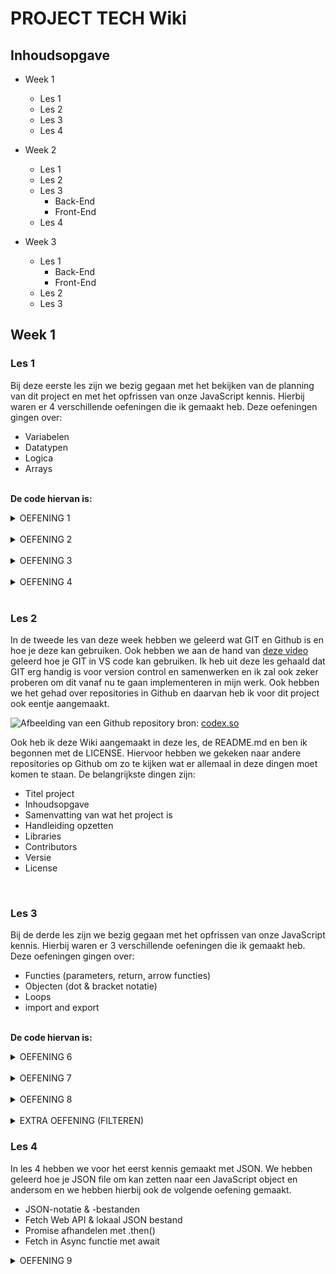 # PROJECT TECH Wiki

## Inhoudsopgave

* Week 1
  * Les 1
  * Les 2
  * Les 3
  * Les 4

* Week 2
  * Les 1
  * Les 2
  * Les 3
    * Back-End
    * Front-End
  * Les 4

* Week 3
  * Les 1
    * Back-End
    * Front-End
  * Les 2
  * Les 3<br>



## Week 1

### Les 1

Bij deze eerste les zijn we bezig gegaan met het bekijken van de planning van dit project en met het opfrissen van onze JavaScript kennis. 
Hierbij waren er 4 verschillende oefeningen die ik gemaakt heb. Deze oefeningen gingen over:

* Variabelen
* Datatypen
* Logica
* Arrays

<br> **De code hiervan is:**

<details>

<summary>OEFENING 1</summary><br>

```javascript

/* Met de toetscombinatie [CMD] + [/] kun je '//' voor de regel weghalen en terugplaatsen */

/* OPDRACHT 1 Optellen en vergelijken */

// Maak twee variabelen 'getal1' en 'getal2' en wijs er numerieke waarden aan toe.
// Voeg ze samen en sla het resultaat op in een nieuwe variabele 'som'.
// Controleer vervolgens of 'getal1' en 'getal2' aan elkaar gelijk zijn en sla het resultaat op in een variabele 'gelijk'.

let getal1 = 10;
let getal2 = 20;

let som = getal1 + getal2;

console.log(som);

let gelijk = getal1 == getal2;

console.log(gelijk);


/* Opdracht 2 String concatenatie */ 

// Maak drie variabelen 'voornaam', 'tussenvoegsel' en 'achternaam'.
// Voeg ze samen tot een volledige naam en sla het resultaat op in de variabele 'volledigeNaam'.

var voornaam;
var tussenvoegsel;
var achternaam;

var volledigeNaam = `${voornaam} ${tussenvoegsel} ${achternaam}`;

console.log(volledigeNaam);

/* Opdracht 3 Logische operatoren */

// Maak drie variabelen 'isZonnig' (boolean), 'temperatuur' (number) en 'isWeekend' (boolean).
// Gebruik logische operatoren om een nieuwe variabele 'buitenActiviteit' te maken.
// Buitenactiviteit moet waar (true) zijn als het zonnig is, de temperatuur boven 20 graden ligt en het weekend is.
 
 let isZonning = true;
 let temperatuur = 23;
 let isWeekend = false;
 
 let buitenActiviteit = (isZonning == true && temperatuur > 20 && isWeekend == true);

 console.log(buitenActiviteit);
 

/* Opdracht 4 Vergelijking en negatie */

// Maak twee variabelen 'a' en 'b' en wijs er numerieke waarden aan toe.
// Maak een nieuwe variabele 'isNietGelijk' die waar is als 'a' niet gelijk is aan 'b'.

let a = 21;
let b = 43;

isNietGelijk = (a != b);

console.log(isNietGelijk)

```

</details> <br>

<details>
  <summary>OEFENING 2</summary><br>

  ```javascript

/* OPDRACHT 1 Herdeclaratie */

/* Selecteer regel 5 t/m 8. Met de toetscombinatie [CMD] + [/] kun je '//' voor de regel weghalen en terugplaatsen om de opdracht te kunnen maken */

// Probeer de variabele score opnieuw te declareren en kijk of er fouten optreden
let score = 5;
// Plaats hier de juiste declaratie
score = 10;
console.log(score);



/* OPDRACHT 2 Hertoekennen van een constante */

const PI = 3.14;
// Probeer hier een nieuwe waarde aan de constante toe te kennen
// PI = 3.21;
console.log(PI); // Wat wordt hier uitgevoerd?



/* OPDRACHT 3 Function scope */

// Gebruik let en const in plaats van var. Wat is het gevolg voor de uitvoer?
function exampleScope() {
    if (true) {
        var x = 10;
    }
    console.log(x);
}

exampleScope()



/* Opdracht 4 Hoisting van variabele */

// 1. Wat wordt er gelogd en waarom? Test dit.
// console.log(z)
// var z = 15

// 2. Plaats de definitie boven de console.log. Wat is de uitvoer nu?
var z = 15
console.log(z)


/* Opdracht 5a Hoisting van functie declaratie */

// Wat wordt er gelogd en waarom?
hoistingVoorbeeld()

function hoistingVoorbeeld() {
    console.log("Dit is een voorbeeld van hoisting bij functies!")
}


/* Opdracht 5b Hoisting van functie definitie */ 

// Bekijk onderstaande code. Wat verwacht je dat er zal gebeuren?

// hoistingVoorbeeldTwee()

// var hoistingVoorbeeldTwee = function() {
//     console.log("Dit is een voorbeeld van hoisting met een functie-definitie!")
// }

// Plaats het aanroepen van de functie onder de definitie. Wat wordt de uitvoer? Voorspel en test. 

var hoistingVoorbeeldTwee = function() {
    console.log("Dit is een voorbeeld van hoisting met een functie-definitie!")
}

hoistingVoorbeeldTwee()

/* Opdracht 6 Global en local scope */

// Global scope
var globalVar = "Dit is een globale variabele (var)";
let globalLet = "Dit is een globale variabele (let)";
const globalConst = "Dit is een globale variabele (const)";

function voorbeeldScope() {
    // Local scope
    var localVar = "Dit is een lokale variabele (var)";
    let localLet = "Dit is een lokale variabele (let)";
    const localConst = "Dit is een lokale variabele (const)";

    console.log("In de lokale scope:");
    console.log(localVar); // Werkt
    console.log(localLet); // Werkt
    console.log(localConst); // Werkt

    console.log("In de globale scope (toegankelijk vanuit de lokale scope):");
    console.log(globalVar); // Werkt
    console.log(globalLet); // Werkt
    console.log(globalConst); // Werkt
}

// Probeer toegang te krijgen tot lokale variabelen buiten hun scope
// console.log(localVar); // Dit zou een fout veroorzaken
// console.log(localLet); // Dit zou een fout veroorzaken
// console.log(localConst); // Dit zou een fout veroorzaken

// De globale variabelen zijn beschikbaar in de globale scope
console.log("In de globale scope:");
console.log(globalVar); // Werkt
console.log(globalLet); // Werkt
console.log(globalConst); // Werkt

voorbeeldScope(); // Roep de functie aan om de lokale scope te betreden

```

</details> <br>

<details>
  <summary>OEFENING 3</summary> <br>

  ```javascript

  /* Met de toetscombinatie [CMD] + [/] kun je '//' voor de regel weghalen en terugplaatsen */

// Hier zijn vijf oefenopdrachten voor het aanmaken van arrays in JavaScript

/* OPDRACHT 1 Numerieke array */
// Maak een array met de naam `getallen` en voeg drie verschillende numerieke waarden toe.

let getallen = [1, 4, 6];



/* OPDRACHT 2 String array */
// Maak een array met de naam `woorden` en voeg vijf verschillende woorden of zinnen toe als strings.

let woorden = ['woord', 'dit is een zin', 'hallo', 'dit is de 4de zin', 'laatste zin']

/* OPDRACHT 3 Gemengde datatypen */
// Maak een array met de naam `gemengd` en voeg elementen toe van verschillende datatypen, zoals getallen, strings en booleans.

let gemengd = [1, 'woord', true] 

/* OPDRACHT 4 Nested array */
// Maak een array met de naam `nested` en voeg een andere array toe als een van de elementen.

let nested = [gemengd, 24, 'hallo', false]

console.log(nested);

```
</details> <br>

<details>
  <summary>OEFENING 4</summary><br>

  ```javascript
  /* Met de toetscombinatie [CMD] + [/] kun je '//' voor de regel weghalen en terugplaatsen */

// Hier zijn oefenopdrachten voor het gebruiken van array methoden in JavaScript

/* OPDRACHT 1. push */
// Maak een array `getallen` met enkele numerieke waarden. Voeg een nieuw getal toe aan het einde van de array met de `push`-methode.

let getallen = [1, 5, 6, 20];

getallen.push(25);

console.log(getallen);

/* OPDRACHT 2. pop */
// Maak een array `dieren` met enkele stringwaarden. Verwijder het laatste element uit de array met de `pop`-methode.

let dieren = ['leeuw', 'tijger', 'kat', 'giraffe'];

dieren.pop();

console.log(dieren);

/* OPDRACHT 3. shift */
// Maak een array `kleuren` met enkele stringwaarden. Verwijder het eerste element uit de array met de `shift`-methode.

let kleuren = ['rood', 'groen', ' blauw', 'paars', 'oranje']

kleuren.shift();

console.log(kleuren);

/* OPDRACHT 4. unshift */
// Maak een array `fruit` met enkele stringwaarden. Voeg een nieuw element toe aan het begin van de array met de `unshift`-methode.

let fruit = ['appel', 'peer', 'banaan', 'kiwi', 'sinasappel'];

fruit.unshift('lychee');

console.log(fruit);

/* OPDRACHT 5. indexOf */
// Maak een array `steden` met enkele stringwaarden. Gebruik de `indexOf`-methode om de index van een specifieke stad in de array te vinden.

let steden = ['Almere', 'Amsterdam', 'Utrecht', 'Rotterdam'];

console.log(steden.indexOf('Amsterdam'));

/* OPDRACHT 6. splice */
// Maak een array `gerechten` met enkele stringwaarden. Gebruik de `splice`-methode om een specifiek gerecht te vervangen door een nieuw gerecht.

let gerechten = ['sushi', 'pizza', 'pokebowl', 'hamburger'];

gerechten.splice(1, 1, 'pasta');

console.log(gerechten);

/* OPDRACHT 7. slice */
// Maak een array `nummers` met enkele numerieke waarden. Gebruik de `slice`-methode om een nieuw array te maken dat bestaat uit een deel van de originele array.

let nummers = [1, 2, 3, 4, 5, 6]
let nieuweNummers = nummers.slice(0, 3);

console.log(nieuweNummers);

/* OPDRACHT 8. Combinatie van methoden */
// Maak een array `namen` met enkele stringwaarden. Voer verschillende bewerkingen uit op de array, zoals het toevoegen, verwijderen en vervangen van elementen met behulp van verschillende array-methoden.

let namen = ['Jamie', 'Soraya', 'Jan']

namen.push('Yasin');

console.log(namen);

namen.shift();

console.log(namen);

namen.unshift('Tirbeni');

console.log(namen)

let paarNamen = namen.splice(0, 2);

console.log(paarNamen);

paarNamen.splice(0, 1, 'Jamie')

console.log(paarNamen);

```
</details><br>

### Les 2

In de tweede les van deze week hebben we geleerd wat GIT en Github is en hoe je deze kan gebruiken.
Ook hebben we aan de hand van [deze video](https://www.youtube.com/watch?v=i_23KUAEtUM) geleerd hoe je GIT in VS code kan gebruiken.
Ik heb uit deze les gehaald dat GIT erg handig is voor version control en samenwerken en ik zal ook zeker proberen om dit vanaf nu te gaan implementeren in mijn werk.
Ook hebben we het gehad over repositories in Github en daarvan heb ik voor dit project ook eentje aangemaakt.

![Afbeelding van een Github repository](https://static.codex.so/upload/redactor_images/o_602d344e24f1f5ac13cb05022089101e.jpg)
bron: [codex.so](https://codex.so/fork-and-pull-en)

Ook heb ik deze Wiki aangemaakt in deze les, de README.md en ben ik begonnen met de LICENSE.
Hiervoor hebben we gekeken naar andere repositories op Github om zo te kijken wat er allemaal in deze dingen moet komen te staan.
De belangrijkste dingen zijn:

* Titel project
* Inhoudsopgave
* Samenvatting van wat het project is
* Handleiding opzetten
* Libraries
* Contributors
* Versie
* License

<br>

### Les 3

Bij de derde les zijn we bezig gegaan met het opfrissen van onze JavaScript kennis. Hierbij waren er 3 verschillende oefeningen die ik gemaakt heb. Deze oefeningen gingen over:

* Functies (parameters, return, arrow functies)
* Objecten (dot & bracket notatie)
* Loops
* import and export

<br> **De code hiervan is:**

<details>
 <summary>OEFENING 6</summary> <br>
 
 ```javascript
 /* Met de toetscombinatie [CMD] + [/] kun je '//' voor de regel weghalen en terugplaatsen */

/* OPDRACHT 1: Toon een Groetbericht */
// Schrijf een functie-expressie met de naam toonGroet die een groetbericht naar de console logt. De functie accepteert één parameter, naam, en toont een groetbericht met de opgegeven naam.

let toonGroet = function(naam) {
  console.log("Hallo " + naam + "!");
}

toonGroet("Jamie");

/* OPDRACHT 2: Tel getallen op en log het resultaat */
// Schrijf een functie-expressie met de naam telOpEnLog die twee getallen optelt en het resultaat naar de console logt. De functie accepteert twee parameters, getal1 en getal2, telt ze op en logt het resultaat.

let telOpEnLog = function(getal1, getal2) {
  console.log(getal1 + getal2);
}

telOpEnLog(2, 8);

// Onderstaande opdrachten vereisen het gebruik van het return sleutelwoord

/* OPDRACHT 3: Bereken de Oppervlakte van een Rechthoek */
// Schrijf een functie-expressie met de naam `berekenOppervlakteRechthoek` die de oppervlakte van een rechthoek berekent. De functie accepteert twee parameters, `lengte` en `breedte`.

let berekenOppervlakteRechthoek = function(lengte, breedte) {
  return lengte * breedte;
}

console.log(berekenOppervlakteRechthoek(3, 4))

/* OPDRACHT 4: Bepaal of een Getal Even is */
// Schrijf een functie-expressie met de naam `isEven` die controleert of een gegeven getal even is. De functie accepteert één parameter, `getal`.

let isEven = function(getal) {
  if(getal == getal) {
    console.log("Is even")
  } else {
    console.log("Is oneven")
  }
}

isEven(3);

/* OPDRACHT 5: Concateneer Twee Strings */
// Schrijf een functie-expressie met de naam `concateneerStrings` die twee strings concateneert. De functie accepteert twee parameters, `string1` en `string2`.

let concateneerStrings = function(string1, string2) {
  console.log(`${string1} ${string2}`)
}

concateneerStrings("Welkom,", "Jamie")

/* OPDRACHT 6: Herschrijf functies uit opdracht 1 en 5 naar een arrow functie */

let toonGroetArrow = (naam) => {
   console.log("Hallo " + naam + "!");
}

toonGroet("Jamie");


let telOpEnLogArrow = (getal1, getal2) => {
  console.log(getal1 + getal2);
}

telOpEnLogArrow(2, 8);


let berekenOppervlakteRechthoekArrow = (lengte, breedte) => {
  return lengte * breedte;
}

console.log(berekenOppervlakteRechthoekArrow(3, 4))


let isEvenArrow = (getal) => {
  if(getal == getal) {
    console.log("Is even")
  } else {
    console.log("Is oneven")
  }
}

isEvenArrow(3);


let concateneerStringsArrow = (string1, string2) => {
  console.log(`${string1} ${string2}`)
}

concateneerStringsArrow("Welkom,", "Jamie");
```

</details> <br>

<details>
 <summary>OEFENING 7</summary> <br>

 ```javascript
 /* Met de toetscombinatie [CMD] + [/] kun je '//' voor de regel weghalen en terugplaatsen */

/* OPDRACHT 1: Definieer een object */
// Definieer een eenvoudig object met de naam persoon dat de eigenschappen naam en leeftijd heeft. Geef het object de waarden "John" voor naam en 30 voor leeftijd.

let persoon = {
    naam: "John",
    leeftijd: 30
};

/* OPDRACHT 2: Uitbreiding */
// Breid het object persoon uit met verschillende soorten eigenschappen, zoals een string, een numerieke waarde, een boolean, en een array.

persoon.hobbies = ["gamen", "films kijken", "coderen"]
persoon.achternaam = "Bakker"
persoon.hasJob = false
persoon.droomBaan = "developer"

console.log(persoon);

/* OPDRACHT 3: Dot & bracket notation */
// Gebruik zowel dot notatie als bracket notatie om de waarde van de naam-eigenschap van het persoon-object op te halen en naar de console te loggen.

console.log(persoon.naam)
console.log(persoon.achternaam)
console.log(persoon['droomBaan'])
console.log(persoon['hasJob'])

/* OPDRACHT 4: Methode */
// Voeg een methode verjaardagVieren toe aan het persoon-object. Deze methode moet de leeftijd van de persoon met één verhogen. Je kan binnen het object naar de eigenschap leeftijd verwijzen met "this.leeftijd".

let persoon = {
   naam: "John",
   leeftijd: 30,
   verjaardagVieren() {
       this.leeftijd++;
       console.log(this.leeftijd)
   }
};

persoon.verjaardagVieren();

console.log(persoon.leeftijd)

/* OPDRACHT 5: Boodschap loggen */
// Breid de methode verjaardagVieren uit om een bericht naar de console te loggen waarin de naam en nieuwe leeftijd van de persoon worden weergegeven.


persoon.verjaardagVieren = function() {
    console.log(`Gefeliciteerd ${this.naam}, je bent alweer ${this.leeftijd}!`);
}

persoon.verjaardagVieren();
```
</details> <br>

<details>
 <summary>OEFENING 8</summary> <br>
 
 ```javascript
/* Met de toetscombinatie [CMD] + [/] kun je '//' voor de regel weghalen en terugplaatsen */

/* OPDRACHT 1: For loop - Tel tot 5 */
// Schrijf een for-loop die de getallen van 1 tot 5 logt naar de console.

for (let i = 1; i <= 5; i++) {
   console.log(i)
}

/* OPDRACHT 2: For loop - Maak de tafel van 3 */
// Schrijf een for-loop die de tafel van 3 logt naar de console (van 3 tot 30).

for (let i = 0; i <= 30; i+=3) {
   console.log(i)
}

/* OPDRACHT 3: While loop */
// Programmmer de herhalingen van opdracht 1 met een while loop

let i = 0; 
while(i < 5) {
i++
console.log(i)
}

/* OPDRACHT 4: While loop */
// Programmmer de herhalingen van opdracht 2 met een while loop

let i = 0; 
while(i < 30) {
i+=3
console.log(i)
}


/* OPDRACHT 5: For ... of loop - Log kleuren */
// Gegeven een array met kleuren (['rood', 'groen', 'blauw']), schrijf een for...of-loop om elke kleur naar de console te loggen.

let kleuren = ['rood', 'groen', 'blauw']

for (let kleur of kleuren) {
   console.log(kleur);
}


/* OPDRACHT 6: For ... of loop - Lengte van elk woord */
// Gegeven een array met woorden, schrijf een for...of-loop om de lengte van elk woord naar de console te loggen.

let woorden = ['appel', 'banaan', 'kiwi']

for (let letters of woorden) {
   console.log(letters.length)
}


/* OPDRACHT 7: For ... in loop - Log Eigenschappen */
// Gegeven een object met eigenschappen, schrijf een for...in-loop om elke eigenschap naar de console te loggen.

let persoon = { naam: 'John', leeftijd: 25, stad: 'Amsterdam' }

for (let property in persoon) {
   console.log(`${property}: ${persoon[property]}`)
}


/* OPDRACHT 8: For ... in loop - Log waarden */
// Gegeven een object met eigenschappen, schrijf een for...in-loop om elke eigenschap naar de console te loggen.

let telefoon = { merk: 'Samsung', model: 'Galaxy', jaar: 2022 }

for (let waarden in telefoon) {
   console.log(`${telefoon[waarden]}`);
}

```
</details> <br>

<details>
  <summary>EXTRA OEFENING (FILTEREN)</summary> <br>

  ```javascript
let valorant = {
    name: "VALORANT",
    genre: "FPS",
    multiplayer: true,
    developer: "Riot Games",
    rating: 5
}

let leagueoflegends = {
    name: "League of Legends",
    genre: "MOBA",
    multiplayer: true,
    developer: "Riot Games",
    rating: 4.5
}

let csgo = {
    name: "CS:GO",
    genre: "FPS",
    multiplayer: true,
    developer: "Valve",
    rating: 4
}

let assasinscreed = {
    name: "Assasin's Creed",
    genre: ["Action", "Adventure", "Stealth"],
    multiplayer: false,
    developer: "Ubisoft",
    rating: 3
}

let games = [valorant, csgo, leagueoflegends, assasinscreed]

console.log(games)

games.forEach(game => console.log(game.rating))

const FPSgames = games.filter(game => game.genre == "FPS" && game.rating > 4.5).forEach(game => console.log(game.name));

// console.log(FPSgames);

// FPSgames.forEach(game => console.log(game));

```
</details>

### Les 4

In les 4 hebben we voor het eerst kennis gemaakt met JSON. We hebben geleerd hoe je JSON file om kan zetten naar een JavaScript object
en andersom en we hebben hierbij ook de volgende oefening gemaakt.

* JSON-notatie & -bestanden
* Fetch Web API & lokaal JSON bestand
* Promise afhandelen met .then()
* Fetch in Async functie met await

<details>
  <summary>OEFENING 9</summary> <br>

  ```javascript
fetch('games.json')
    .then(response => {
        if(!response.ok) {
            throw new Error('Er is een error')
        }
        return response.json()
    })
    .then(allGames => {
        // const games = allGames.games
        // console.log(games)
        allGames.games.forEach(game => {
            console.log(game.name)
            const liElement = document.createElement('li')
            liElement.innerText = game.name
            ulElement.appendChild(liElement)
            h1Element.innerText = "Games"
            // maak een li 
            // zet de naam van de game in de li
            // hang de li onder de ul
            
        })
    })
    .catch(error => {
        console.error('Er heeft een fout plaatsgevonden')
    })
```

```json
{
    "games": [
        {
            "name": "VALORANT",
            "genre": "FPS",
            "rating": 5
        },
        {
            "name": "League of Legends",
            "genre": "MOBA",
            "rating": 4.5
        },
        {
            "name": "CS:GO",
            "genre": "FPS",
            "rating": 3
        },
        {
            "name": "Assasin's Creed",
            "genre": "Action-Adventure",
            "rating": 4
        }
    ]
}
```
